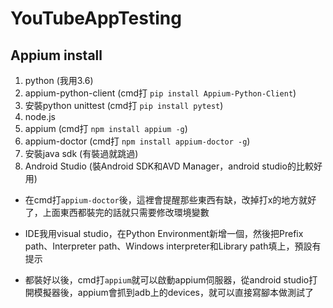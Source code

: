 # YouTubeAppTesting

## Appium install 

1. python (我用3.6)
2. appium-python-client (cmd打 ```pip install Appium-Python-Client```)
3. 安裝python unittest (cmd打 ```pip install pytest```)
4. node.js
5. appium (cmd打 ```npm install appium -g```)
6. appium-doctor (cmd打 ```npm install appium-doctor -g```)
7. 安裝java sdk (有裝過就跳過)
8. Android Studio (裝Android SDK和AVD Manager，android studio的比較好用)

- 在cmd打```appium-doctor```後，這裡會提醒那些東西有缺，改掉打x的地方就好了，上面東西都裝完的話就只需要修改環境變數

- IDE我用visual studio，在Python Environment新增一個，然後把Prefix path、Interpreter path、Windows interpreter和Library path填上，預設有提示

- 都裝好以後，cmd打```appium```就可以啟動appium伺服器，從android studio打開模擬器後，appium會抓到adb上的devices，就可以直接寫腳本做測試了